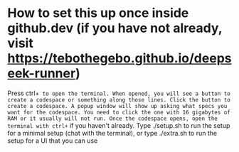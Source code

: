 # How to set this up once inside github.dev (if you have not already, visit https://tebothegebo.github.io/deepseek-runner)
Press ctrl+``` to open the terminal. When opened, you will see a button to create a codespace or something along those lines.
Click the button to create a codespace.
A popup window will show up asking what specs you want for the codespace. You need to click the one with 16 gigabytes of RAM or it usually will not run.
Once the codespace opens, open the terminal with ctrl+``` if you haven't already.
Type ./setup.sh to run the setup for a minimal setup (chat with the terminal), or type ./extra.sh to run the setup for a UI that you can use
